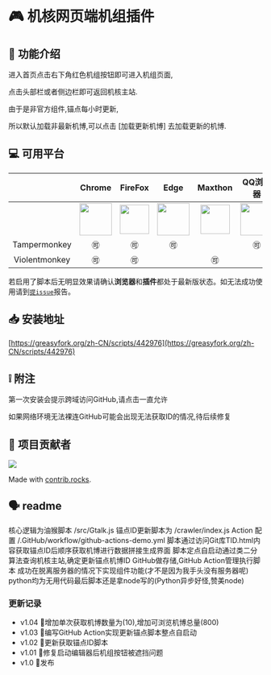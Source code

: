 # 🎮   机核网页端机组插件

<!-- 
<img src="https://raw.githubusercontent.com/swsoyee/psnine-enhanced-version/master/screenshots/homepage.png" width="300" align="right" style="max-width: 50%"> -->

## 🔧 功能介绍

进入首页点击右下角红色机组按钮即可进入机组页面,

点击头部栏或者侧边栏即可返回机核主站.

由于是非官方组件,锚点每小时更新,

所以默认加载非最新机博,可以点击 [加载更新机博] 去加载更新的机博.


## 💻 可用平台
||Chrome|FireFox|Edge|Maxthon|QQ浏览器|360浏览器|
| ---- | ---- | ---- | ---- | ---- | ---- | ---- |
| | <img src="https://raw.githubusercontent.com/swsoyee/psnine-night-mode-CSS/master/icon/chrome-512.png" width="64px"></img>| <img src="https://raw.githubusercontent.com/swsoyee/psnine-night-mode-CSS/master/icon/512px-Firefox_Logo%2C_2017.svg.png" width="58px"></img> | <img src="https://raw.githubusercontent.com/swsoyee/psnine-night-mode-CSS/master/icon/edge.png" width="64px"></img>|<div align="center"> <img src="https://raw.githubusercontent.com/swsoyee/psnine-night-mode-CSS/master/icon/Maxthon.png" width="58px"></img></div> |<div align="center"> <img src="https://raw.githubusercontent.com/swsoyee/psnine-night-mode-CSS/master/icon/qq.jpg" width="64px"></img></div> |  <div align="center"><img src="https://raw.githubusercontent.com/swsoyee/psnine-night-mode-CSS/master/icon/360 Security Browser.png" width="60px"></img></div>
|<div align="center">Tampermonkey</div>|<div align="center">🉑</div>|<div align="center">🉑</div>|<div align="center">🉑</div>||<div align="center">🉑</div>|<div align="center">🉑</div>|
|<div align="center">Violentmonkey</div>|<div align="center">🉑</div>|<div align="center">🉑</div>||<div align="center">🉑</div>||<div align="center">🉑</div>|

若启用了脚本后无明显效果请确认**浏览器**和**插件**都处于最新版状态。如无法成功使用请到[`提issue`](https://github.com/TOKdawn/gcores-talks-Viewer/issues)报告。

## 📥 安装地址

[https://greasyfork.org/zh-CN/scripts/442976](https://greasyfork.org/zh-CN/scripts/442976)

## ❕ 附注

第一次安装会提示跨域访问GitHub,请点击一直允许

如果网络环境无法裸连GitHub可能会出现无法获取ID的情况,待后续修复

## 👥 项目贡献者

<a href="https://github.com/TOKdawn/gcores-talks-Viewer/graphs/contributors">
  <img src="https://contrib.rocks/image?repo=TOKdawn/gcores-talks-Viewer" />
</a>

Made with [contrib.rocks](https://contrib.rocks).

## 🗣 readme

核心逻辑为油猴脚本 /src/Gtalk.js
锚点ID更新脚本为 /crawler/index.js
Action 配置 /.GitHub/workflow/github-actions-demo.yml
脚本通过访问Git库TID.html内容获取锚点ID后顺序获取机博进行数据拼接生成界面
脚本定点自启动通过类二分算法查询机核主站,确定更新锚点机博ID
GitHub做存储,GitHub Action管理执行脚本 
成功在脱离服务器的情况下实现组件功能(才不是因为我手头没有服务器呢)
python均为无用代码最后脚本还是拿node写的(Python异步好怪,赞美node)

### 更新记录

- v1.04 🐞增加单次获取机博数量为(10),增加可浏览机博总量(800)
- v1.03 🐞编写GitHub Action实现更新锚点脚本整点自启动
- v1.02 🐞更新获取锚点ID脚本
- v1.01 🐞修复启动编辑器后机组按钮被遮挡问题
- v1.0 👑发布
  
</details>
